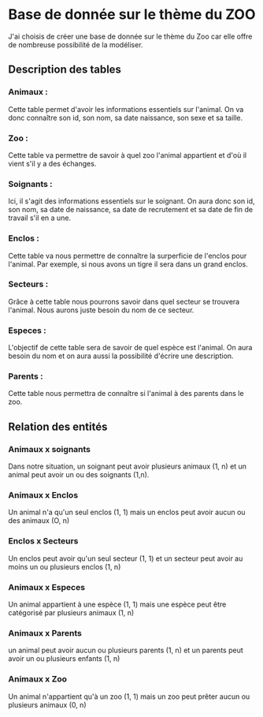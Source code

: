 # Base de donnée sur le thème du ZOO

J'ai choisis de créer une base de donnée sur le thème du Zoo car elle offre de nombreuse possibilité de la modéliser.

## Description des tables 

### Animaux :

Cette table permet d'avoir les informations essentiels sur l'animal. On va donc connaître son id, son nom, sa date naissance, son sexe et sa taille.

### Zoo :

Cette table va permettre de savoir à quel zoo l'animal appartient et d'où il vient s'il y a des échanges. 

### Soignants :

Ici, il s'agit des informations essentiels sur le soignant. On aura donc son id, son nom, sa date de naissance, sa date de recrutement et sa date de fin de travail s'il en a une.

### Enclos :

Cette table va nous permettre de connaître la surperficie de l'enclos pour l'animal. Par exemple, si nous avons un tigre il sera dans un grand enclos.

### Secteurs :

Grâce à cette table nous pourrons savoir dans quel secteur se trouvera l'animal. Nous aurons juste besoin du nom de ce secteur.

### Especes :

L'objectif de cette table sera de savoir de quel espèce est l'animal. On aura besoin du nom et on aura aussi la possibilité d'écrire une description.

### Parents :

Cette table nous permettra de connaître si l'animal à des parents dans le zoo.


## Relation des entités

### Animaux x soignants

Dans notre situation, un soignant peut avoir plusieurs animaux (1, n) et un animal peut avoir un ou des soignants (1,n).

### Animaux x Enclos

Un animal n'a qu'un seul enclos (1, 1) mais un enclos peut avoir aucun ou des animaux (O, n)

### Enclos x Secteurs

Un enclos peut avoir qu'un seul secteur (1, 1) et un secteur peut avoir au moins un ou plusieurs enclos (1, n)

### Animaux x Especes

Un animal appartient à une espèce (1, 1) mais une espèce peut être catégorisé par plusieurs animaux (1, n)

### Animaux x Parents

un animal peut avoir aucun ou plusieurs parents (1, n) et un parents peut avoir un ou plusieurs enfants (1, n)

### Animaux x Zoo

Un animal n'appartient qu'à un zoo (1, 1) mais un zoo peut prêter aucun ou plusieurs animaux (0, n)


